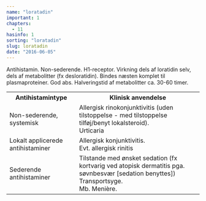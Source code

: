 ```yaml
---
name: "loratadin"
important: 1
chapters:
  - 11
hasinfo: 1
sorting: "loratadin"
slug: loratadin
date: "2016-06-05"
---
```


Antihistamin. Non-sederende. H1-receptor. Virkning dels af loratidin selv, dels
af metabolitter (fx desloratidin). Bindes næsten komplet til plasmaproteiner.
God abs. Halveringstid af metabolitter ca. 30-60 timer.

<table><tr><th>Antihistamintype</th><th>Klinisk anvendelse</th></tr><tr><td>Non-sederende, systemisk</td><td>Allergisk rinokonjunktivitis (uden tilstoppelse - med tilstoppelse tilføj/benyt lokalsteroid).<br>Urticaria</td></tr><tr><td>Lokalt applicerede antihistaminer</td><td>Allergisk konjunktivitis.<br>Evt. allergisk rinitis</td></tr><tr><td>Sederende antihistaminer</td><td>Tilstande med ønsket sedation (fx kortvarig ved atopisk dermatitis pga. søvnbesvær [sedation benyttes])<br>Transportsyge.<br>Mb. Menière.</td></tr></table>
